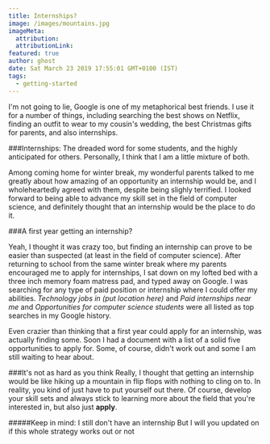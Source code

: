 ```yaml
---
title: Internships? 
image: /images/mountains.jpg
imageMeta:
  attribution:
  attributionLink:
featured: true
author: ghost
date: Sat March 23 2019 17:55:01 GMT+0100 (IST)
tags:
  - getting-started
---
```


I'm not going to lie, Google is one of my metaphorical best friends. I use it for a number of things, including searching the best shows on Netflix, finding an outfit to wear to my cousin's wedding, the best Christmas gifts for parents, and also internships. 

###Internships: 
The dreaded word for some students, and the highly anticipated for others. Personally, I think that I am a little mixture of both. 

Among coming home for winter break, my wonderful parents talked to me greatly about how amazing of an opportunity an internship would be, and I wholeheartedly agreed with them, despite being slighly terrified. I looked forward to being able to advance my skill set in the field of computer science, and definitely thought that an internship would be the place to do it. 

###A first year getting an internship? 

Yeah, I thought it was crazy too, but finding an internship can prove to be easier than suspected (at least in the field of computer science). After returning to school from the same winter break where my parents encouraged me to apply for internships, I sat down on my lofted bed with a three inch memory foam matress pad, and typed away on Google. I was searching for any type of paid position or internship where I could offer my abilities. *Technology jobs in (put location here)* and *Paid internships near me* and *Opportunities for computer science students* were all listed as top searches in my Google history. 

Even crazier than thinking that a first year could apply for an internship, was actually finding some. Soon I had a document with a list of a solid five opportunities to apply for. Some, of course, didn't work out and some I am still waiting to hear about. 

###It's not as hard as you think 
Really, I thought that getting an internship would be like hiking up a mountain in flip flops with nothing to cling on to. In reality, you kind of just have to put yourself out there. Of course, develop your skill sets and always stick to learning more about the field that you're interested in, but also just **apply**. 

#####Keep in mind: I still don't have an internship 
But I will you updated on if this whole strategy works out or not 
